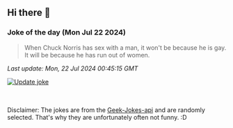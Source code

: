 ## Hi there 👋

### Joke of the day (Mon Jul 22 2024)
<!-- joke -->
>When Chuck Norris has sex with a man, it won't be because he is gay. It will be because he has run out of women.
<!-- /joke -->

*Last update: Mon, 22 Jul 2024 00:45:15 GMT*

[![Update joke](https://github.com/nclskfm/nclskfm/actions/workflows/joke.yml/badge.svg)](https://github.com/nclskfm/nclskfm/actions/workflows/joke.yml)

<br><br>
Disclaimer: The jokes are from the [Geek-Jokes-api](https://github.com/sameerkumar18/geek-joke-api) and are randomly selected. That's why they are unfortunately often not funny. :D
